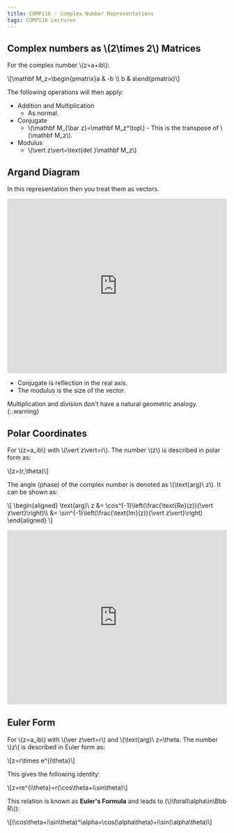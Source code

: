 ```yaml
---
title: COMP116 - Complex Number Representations
tags: COMP116 Lectures
---
```

## Complex numbers as &#92;(2\times 2&#92;) Matrices
For the complex number &#92;(z=a+ib&#92;):

&#92;[\mathbf M_z=\begin{pmatrix}a & -b &#92;&#92; b & a\end{pmatrix}&#92;]

The following operations will then apply:

* Addition and Multiplication
	* As normal.
* Conjugate
	* &#92;(\mathbf M&#95;&#123;\bar z}=\mathbf M_z^\top&#92;)	- This is the transpose of &#92;(\mathbf M_z&#92;).
* Modulus
	* &#92;(\vert z\vert=\text{det }\mathbf M_z&#92;)
	
## Argand Diagram
In this representation then you treat them as vectors.

<iframe src="https://www.desmos.com/calculator/klm4mfhgwc?embed" width="100%" height="400px" allowfullscreen frameborder="0"></iframe>

* Conjugate is reflection in the real axis.
* The modulus is the size of the vector.

Multiplication and division don't have a natural geometric analogy.
{:.warning}

## Polar Coordinates
For &#92;(z=a_ib&#92;) with &#92;(\vert z\vert=r&#92;). The number &#92;(z&#92;) is described in polar form as:

&#92;[z=(r,\theta)&#92;]

The angle (phase) of the complex number is denoted as &#92;(\text{arg}\ z&#92;). It can be shown as:

&#92;[
\begin{aligned}
\text{arg}\ z &= \cos^{-1}\left(\frac{\text{Re}(z)}{\vert z\vert}\right)&#92;&#92;
&= \sin^{-1}\left(\frac{\text{Im}(z)}{\vert z\vert}\right)
\end{aligned}
&#92;]

<iframe src="https://www.geogebra.org/calculator/psmrgt75?embed" width="100%" height="400px" allowfullscreen frameborder="0"></iframe>

## Euler Form
For &#92;(z=a_ib&#92;) with &#92;(\ver z\vert=r&#92;) and &#92;(\text{arg}\ z=\theta. The number &#92;)z&#92;( is described in Euler form as:

&#92;[z=r\times e^{i\theta}&#92;]

This gives the following identity:

&#92;[z=re^{i\theta}=r(\cos\theta+i\sin\theta)&#92;]

This relation is known as **Euler's Formula** and leads to (&#92;)\forall\alpha\in\Bbb R&#92;():

&#92;[(\cos\theta+i\sin\theta)^\alpha=\cos(\alpha\theta)+i\sin(\alpha\theta)&#92;]
